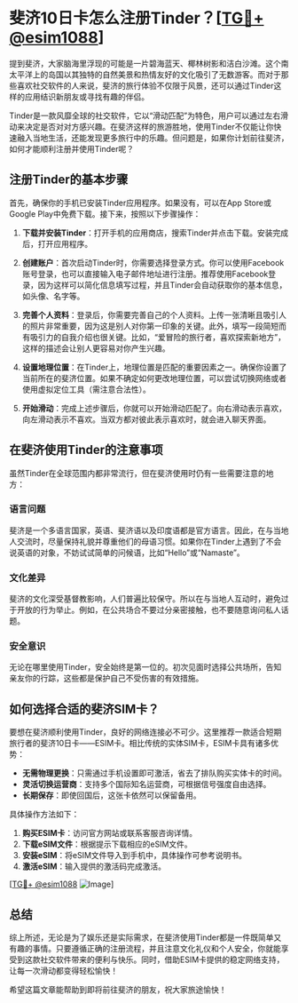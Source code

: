 # 斐济10日卡怎么注册Tinder？[[TG💪+ @esim1088](https://t.me/s/esim1088)]

提到斐济，大家脑海里浮现的可能是一片碧海蓝天、椰林树影和洁白沙滩。这个南太平洋上的岛国以其独特的自然美景和热情友好的文化吸引了无数游客。而对于那些喜欢社交软件的人来说，斐济的旅行体验不仅限于风景，还可以通过Tinder这样的应用结识新朋友或寻找有趣的伴侣。

Tinder是一款风靡全球的社交软件，它以“滑动匹配”为特色，用户可以通过左右滑动来决定是否对对方感兴趣。在斐济这样的旅游胜地，使用Tinder不仅能让你快速融入当地生活，还能发现更多旅行中的乐趣。但问题是，如果你计划前往斐济，如何才能顺利注册并使用Tinder呢？

## 注册Tinder的基本步骤

首先，确保你的手机已安装Tinder应用程序。如果没有，可以在App Store或Google Play中免费下载。接下来，按照以下步骤操作：

1. **下载并安装Tinder**：打开手机的应用商店，搜索Tinder并点击下载。安装完成后，打开应用程序。
   
2. **创建账户**：首次启动Tinder时，你需要选择登录方式。你可以使用Facebook账号登录，也可以直接输入电子邮件地址进行注册。推荐使用Facebook登录，因为这样可以简化信息填写过程，并且Tinder会自动获取你的基本信息，如头像、名字等。

3. **完善个人资料**：登录后，你需要完善自己的个人资料。上传一张清晰且吸引人的照片非常重要，因为这是别人对你第一印象的关键。此外，填写一段简短而有吸引力的自我介绍也很关键。比如，“爱冒险的旅行者，喜欢探索新地方”，这样的描述会让别人更容易对你产生兴趣。

4. **设置地理位置**：在Tinder上，地理位置是匹配的重要因素之一。确保你设置了当前所在的斐济位置。如果不确定如何更改地理位置，可以尝试切换网络或者使用虚拟定位工具（需注意合法性）。

5. **开始滑动**：完成上述步骤后，你就可以开始滑动匹配了。向右滑动表示喜欢，向左滑动表示不喜欢。当双方都对彼此表示喜欢时，就会进入聊天界面。

## 在斐济使用Tinder的注意事项

虽然Tinder在全球范围内都非常流行，但在斐济使用时仍有一些需要注意的地方：

### 语言问题

斐济是一个多语言国家，英语、斐济语以及印度语都是官方语言。因此，在与当地人交流时，尽量保持礼貌并尊重他们的母语习惯。如果你在Tinder上遇到了不会说英语的对象，不妨试试简单的问候语，比如“Hello”或“Namaste”。

### 文化差异

斐济的文化深受基督教影响，人们普遍比较保守。所以在与当地人互动时，避免过于开放的行为举止。例如，在公共场合不要过分亲密接触，也不要随意询问私人话题。

### 安全意识

无论在哪里使用Tinder，安全始终是第一位的。初次见面时选择公共场所，告知亲友你的行踪，这些都是保护自己不受伤害的有效措施。

## 如何选择合适的斐济SIM卡？

要想在斐济顺利使用Tinder，良好的网络连接必不可少。这里推荐一款适合短期旅行者的斐济10日卡——ESIM卡。相比传统的实体SIM卡，ESIM卡具有诸多优势：

- **无需物理更换**：只需通过手机设置即可激活，省去了排队购买实体卡的时间。
- **灵活切换运营商**：支持多个国际知名运营商，可根据信号强度自由选择。
- **长期保存**：即使回国后，这张卡依然可以保留备用。

具体操作方法如下：

1. **购买ESIM卡**：访问官方网站或联系客服咨询详情。
2. **下载eSIM文件**：根据提示下载相应的eSIM文件。
3. **安装eSIM**：将eSIM文件导入到手机中，具体操作可参考说明书。
4. **激活eSIM**：输入提供的激活码完成激活。

[[TG💪+ @esim1088](https://t.me/s/esim1088) ![Image](https://i.postimg.cc/4NQfJmqS/Snipaste-2025-05-13-00-14-12.png)]

## 总结

综上所述，无论是为了娱乐还是实际需求，在斐济使用Tinder都是一件既简单又有趣的事情。只要遵循正确的注册流程，并且注意文化礼仪和个人安全，你就能享受到这款社交软件带来的便利与快乐。同时，借助ESIM卡提供的稳定网络支持，让每一次滑动都变得轻松愉快！

希望这篇文章能帮助到即将前往斐济的朋友，祝大家旅途愉快！